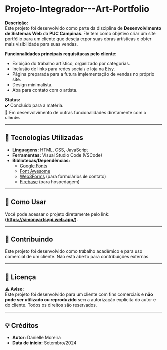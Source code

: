 # Projeto-Integrador---Art-Portfolio

**Descrição:**  
Este projeto foi desenvolvido como parte da disciplina de **Desenvolvimento de Sistemas Web** da **PUC Campinas**. Ele tem como objetivo criar um site portfólio para um cliente que deseja expor suas obras artísticas e obter mais visibilidade para suas vendas.  

**Funcionalidades principais requisitadas pelo cliente:**  
- Exibição do trabalho artístico, organizado por categorias.  
- Inclusão de links para redes sociais e loja na Etsy.  
- Página preparada para a futura implementação de vendas no próprio site.  
- Design minimalista.  
- Aba para contato com o artista.  

**Status:**  
✔️ Concluído para a matéria.  
📌 Em desenvolvimento de outras funcionalidades diretamente com o cliente.

---

## 🚀 Tecnologias Utilizadas

- **Linguagens:** HTML, CSS, JavaScript  
- **Ferramentas:** Visual Studio Code (VSCode)  
- **Bibliotecas/Dependências:**  
  - [Google Fonts](https://fonts.google.com)  
  - [Font Awesome](https://fontawesome.com)  
  - [Web3Forms](https://web3forms.com) (para formulários de contato)  
  - [Firebase](https://firebase.google.com/) (para hospedagem)  

---

## 📖 Como Usar

Você pode acessar o projeto diretamente pelo link: **(https://simonyartsypi.web.app/)**.  

---

## 🤝 Contribuindo

Este projeto foi desenvolvido como trabalho acadêmico e para uso comercial de um cliente. Não está aberto para contribuições externas.

---

## 📜 Licença

**⚠️ Aviso:**  
Este projeto foi desenvolvido para um cliente com fins comerciais e **não pode ser utilizado ou reproduzido** sem a autorização explícita do autor e do cliente. Todos os direitos são reservados.  

---

## 💡 Créditos

- **Autor:** Danielle Moreira  
- **Data de início:** Setembro/2024  
